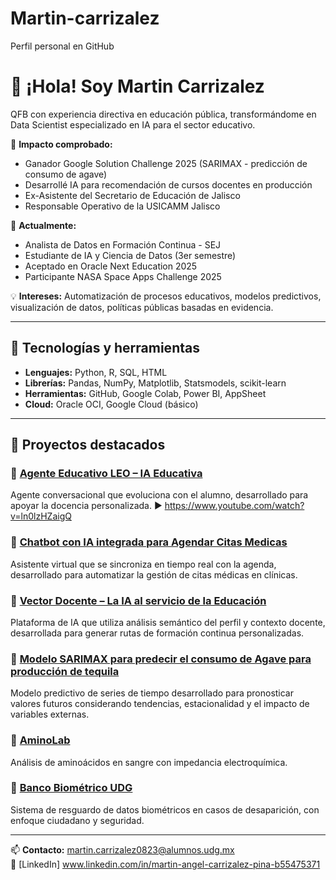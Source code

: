 # Martin-carrizalez
Perfil personal en GitHub
# 👋 ¡Hola! Soy Martin Carrizalez

QFB con experiencia directiva en educación pública, transformándome en Data Scientist especializado en IA para el sector educativo.

🎯 **Impacto comprobado:**
- Ganador Google Solution Challenge 2025 (SARIMAX - predicción de consumo de agave)
- Desarrollé IA para recomendación de cursos docentes en producción
- Ex-Asistente del Secretario de Educación de Jalisco
- Responsable Operativo de la USICAMM Jalisco

🚀 **Actualmente:**
- Analista de Datos en Formación Continua - SEJ
- Estudiante de IA y Ciencia de Datos (3er semestre)
- Aceptado en Oracle Next Education 2025
- Participante NASA Space Apps Challenge 2025

💡 **Intereses:** Automatización de procesos educativos, modelos predictivos, visualización de datos, políticas públicas basadas en evidencia.

---

## 🧠 Tecnologías y herramientas

- **Lenguajes:** Python, R, SQL, HTML
- **Librerías:** Pandas, NumPy, Matplotlib, Statsmodels, scikit-learn
- **Herramientas:** GitHub, Google Colab, Power BI, AppSheet
- **Cloud:** Oracle OCI, Google Cloud (básico)

---

## 📌 Proyectos destacados

### 🔹 [Agente Educativo LEO – IA Educativa](https://agente-educativo-leo-gxcgxvns77c4kis7zkpyxf.streamlit.app/)
Agente conversacional que evoluciona con el alumno, desarrollado para apoyar la docencia personalizada.
  ▶️ https://www.youtube.com/watch?v=ln0lzHZaigQ

### 🔹 [Chatbot con IA integrada para Agendar Citas Medicas](https://chatbot-con-llm-de-groq-wyvgt4exfavpsjzzhm9p3d.streamlit.app/)
Asistente virtual que se sincroniza en tiempo real con la agenda, desarrollado para automatizar la gestión de citas médicas en clínicas.

### 🔹 [Vector Docente – La IA al servicio de la Educación](https://vector-docente.streamlit.app/)
Plataforma de IA que utiliza análisis semántico del perfil y contexto docente, desarrollada para generar rutas de formación continua personalizadas.

### 🔹 [Modelo SARIMAX para predecir el consumo de Agave para producción de tequila](https://script.google.com/macros/s/AKfycbzqCJViknSPOPnFkBw_GxTj4sa8sySa5KkZ55QhU5l2TW-wW7TaNB7dPXsmkiCOIVnQ/exec)
Modelo predictivo de series de tiempo desarrollado para pronosticar valores futuros considerando tendencias, estacionalidad y el impacto de variables externas.

### 🔹 [AminoLab](https://github.com/TU_REPO_AQUÍ)
Análisis de aminoácidos en sangre con impedancia electroquímica.

### 🔹 [Banco Biométrico UDG](https://www.youtube.com/watch?v=GmPPjUw7RbE)
Sistema de resguardo de datos biométricos en casos de desaparición, con enfoque ciudadano y seguridad.

---

📫 **Contacto:** martin.carrizalez0823@alumnos.udg.mx  
🔗 [LinkedIn] www.linkedin.com/in/martin-angel-carrizalez-pina-b55475371
